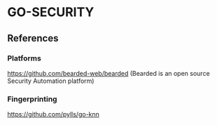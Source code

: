 # GO-SECURITY

## References

### Platforms
https://github.com/bearded-web/bearded (Bearded is an open source Security Automation platform)


### Fingerprinting
https://github.com/pylls/go-knn